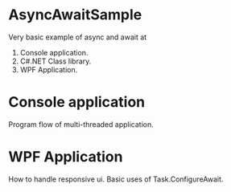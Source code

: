 # AsyncAwaitSample
Very basic example of async and await at

  1. Console application.
  2. C#.NET Class library.
  3. WPF Application.
  
Console application
===================
Program flow of multi-threaded application.

WPF Application
===============
How to handle responsive ui. Basic uses of Task.ConfigureAwait.

  


